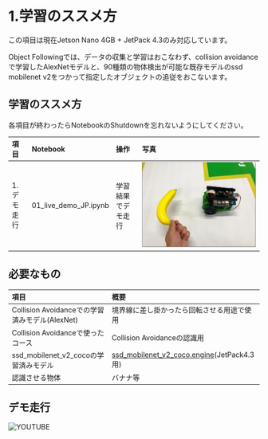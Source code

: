 # 1.学習のススメ方
この項目は現在Jetson Nano 4GB + JetPack 4.3のみ対応しています。

Object Followingでは、データの収集と学習はおこなわず、collision avoidanceで学習したAlexNetモデルと、90種類の物体検出が可能な既存モデルのssd mobilenet v2をつかって指定したオブジェクトの追従をおこないます。

## 学習のススメ方

各項目が終わったらNotebookのShutdownを忘れないようにしてください。

|項目|Notebook|操作|写真|
|:--|:--|:--|:--|
|1.デモ走行|01_live_demo_JP.ipynb|学習結果でデモ走行|![](./img/demo001.jpg)|

## 必要なもの

|項目|概要|
|:--|:--|
|Collision Avoidanceでの学習済みモデル(AlexNet)|境界線に差し掛かったら回転させる用途で使用|
|Collision Avoidanceで使ったコース|Collision Avoidanceの認識用|
|ssd_mobilenet_v2_cocoの学習済みモデル|[ssd_mobilenet_v2_coco.engine](https://drive.google.com/file/d/1KjlDMRD8uhgQmQK-nC2CZGHFTbq4qQQH/view)(JetPack4.3用)|
|認識させる物体|バナナ等|

## デモ走行

![YOUTUBE](is9IAm916aQ)
